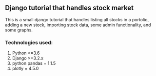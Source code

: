 ## Django tutorial that handles stock market
This is a small django tutorial that handles listing all stocks in a portolio, adding a new stock, importing stock data, some admin functionality, and some graphs. 

### Technologies used:
1. Python >=3.6
2. Django >=3.2.x
3. python pandas = 1.1.5
4. plotly = 4.5.0
